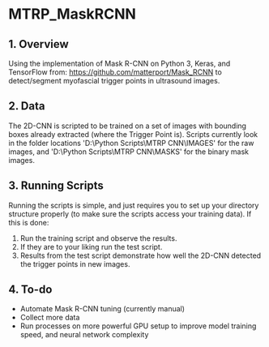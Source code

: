 # MTRP_MaskRCNN

## 1. Overview
Using the implementation of Mask R-CNN on Python 3, Keras, and TensorFlow from: https://github.com/matterport/Mask_RCNN to detect/segment myofascial trigger points in ultrasound images.

## 2. Data
The 2D-CNN is scripted to be trained on a set of images with bounding boxes already extracted (where the Trigger Point is). Scripts currently look in the folder locations 'D:\Python Scripts\MTRP CNN\IMAGES' for the raw images, and 'D:\Python Scripts\MTRP CNN\MASKS' for the binary mask images. 

## 3. Running Scripts
Running the scripts is simple, and just requires you to set up your directory structure properly (to make sure the scripts access your training data). If this is done:

1. Run the training script and observe the results.
2. If they are to your liking run the test script.
3. Results from the test script demonstrate how well the 2D-CNN detected the trigger points in new images.

## 4. To-do
* Automate Mask R-CNN tuning (currently manual)
* Collect more data
* Run processes on more powerful GPU setup to improve model training speed, and neural network complexity
